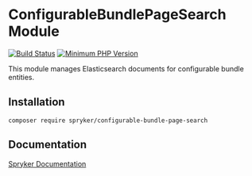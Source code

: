 # ConfigurableBundlePageSearch Module
[![Build Status](https://travis-ci.org/spryker/configurable-bundle-page-search.svg)](https://travis-ci.org/spryker/configurable-bundle-page-search)
[![Minimum PHP Version](https://img.shields.io/badge/php-%3E%3D%207.2-8892BF.svg)](https://php.net/)

This module manages Elasticsearch documents for configurable bundle entities.

## Installation

```
composer require spryker/configurable-bundle-page-search
```

## Documentation

[Spryker Documentation](https://documentation.spryker.com/module_guide/overview.htm)
